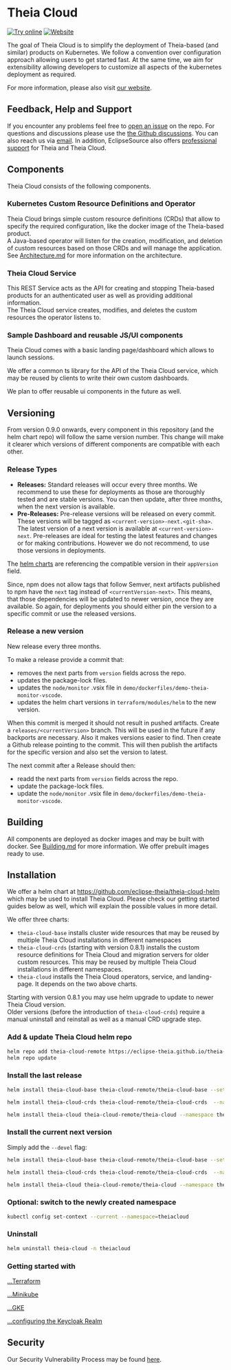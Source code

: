 # Theia Cloud

[![Try online](https://img.shields.io/badge/Try_Theia_Cloud-online-blue?logo=icloud&logoColor=f5f5f5)](https://try.theia-cloud.io/) [![Website](https://img.shields.io/badge/Website-black?style=flat&color=blue)](https://theia-cloud.io/)

The goal of Theia Cloud is to simplify the deployment of Theia-based (and similar) products on Kubernetes. We follow a convention over configuration approach allowing users to get started fast. At the same time, we aim for extensibility allowing developers to customize all aspects of the kubernetes deployment as required.

For more information, please also visit [our website](https://theia-cloud.io/).

## Feedback, Help and Support

If you encounter any problems feel free to [open an issue](https://github.com/eclipse-theia/theia-cloud/issues/new/choose) on the repo.
For questions and discussions please use the [the Github discussions](https://github.com/eclipse-theia/theia-cloud/discussions).
You can also reach us via [email](mailto:support@theia-cloud.io?subject=Theia_Cloud).
In addition, EclipseSource also offers [professional support](https://eclipse-theia.com/services/developer-support/) for Theia and Theia Cloud.

## Components

Theia Cloud consists of the following components.

### Kubernetes Custom Resource Definitions and Operator

Theia Cloud brings simple custom resource definitions (CRDs) that allow to specify the required configuration, like the docker image of the Theia-based product.\
A Java-based operator will listen for the creation, modification, and deletion of custom resources based on those CRDs and will manage the application.\
See [Architecture.md](documentation/Architecture.md) for more information on the architecture.

### Theia Cloud Service

This REST Service acts as the API for creating and stopping Theia-based products for an authenticated user as well as providing additional information.\
The Theia Cloud service creates, modifies, and deletes the custom resources the operator listens to.

### Sample Dashboard and reusable JS/UI components

Theia Cloud comes with a basic landing page/dashboard which allows to launch sessions.

We offer a common ts library for the API of the Theia Cloud service, which may be reused by clients to write their own custom dashboards.

We plan to offer reusable ui components in the future as well.

## Versioning

From version 0.9.0 onwards, every component in this repository (and the helm chart repo) will follow the same version number. This change will make it clearer which versions of different components are compatible with each other.

### Release Types

- **Releases:** Standard releases will occur every three months. We recommend to use these for deployments as those are thoroughly tested and are stable versions. You can then update, after three months, when the next version is available.
- **Pre-Releases:** Pre-release versions will be released on every commit. These versions will be tagged as `<current-version>-next.<git-sha>`. The latest version of a next version is available at `<current-version>-next`. Pre-releases are ideal for testing the latest features and changes or for making contributions. However we do not recommend, to use those versions in deployments.

The [helm charts](https://github.com/eclipse-theia/theia-cloud-helm) are referencing the compatible version in their `appVersion` field.

Since, npm does not allow tags that follow Semver, next artifacts published to npm have the `next` tag instead of `<currentVersion-next>`.
This means, that those dependencies will be updated to newer version, once they are available. So again, for deployments you should either pin the version to a specific commit or use the released versions.

### Release a new version

New release every three months.

To make a release provide a commit that:

- removes the next parts from `version` fields across the repo.
- updates the package-lock files.
- updates the `node/monitor` .vsix file in `demo/dockerfiles/demo-theia-monitor-vscode`.
- updates the helm chart versions in `terraform/modules/helm` to the new version.

When this commit is merged it should not result in pushed artifacts.
Create a `releases/<currentVersion>` branch. This will be used in the future if any backports are necessary. Also it makes versions easier to find.
Then create a Github release pointing to the commit. This will then publish the artifacts for the specific version and also set the version to latest.

The next commit after a Release should then:

- readd the next parts from `version` fields across the repo.
- update the package-lock files.
- update the `node/monitor` .vsix file in `demo/dockerfiles/demo-theia-monitor-vscode`.

## Building

All components are deployed as docker images and may be built with docker. See [Building.md](documentation/Building.md) for more information. We offer prebuilt images ready to use.

## Installation

We offer a helm chart at <https://github.com/eclipse-theia/theia-cloud-helm> which may be used to install Theia Cloud. Please check our getting started guides below as well, which will explain the possible values in more detail.

We offer three charts:

- `theia-cloud-base` installs cluster wide resources that may be reused by multiple Theia Cloud installations in different namespaces
- `theia-cloud-crds` (starting with version 0.8.1) installs the custom resource definitions for Theia Cloud and migration servers for older custom resources. This may be reused by multiple Theia Cloud installations in different namespaces.
- `theia-cloud` installs the Theia Cloud operators, service, and landing-page. It depends on the two above charts.

Starting with version 0.8.1 you may use helm upgrade to update to newer Theia Cloud version.\
Older versions (before the introduction of `theia-cloud-crds`) require a manual uninstall and reinstall as well as a manual CRD upgrade step.

### Add & update Theia Cloud helm repo

```bash
helm repo add theia-cloud-remote https://eclipse-theia.github.io/theia-cloud-helm
helm repo update
```

### Install the last release

```bash
helm install theia-cloud-base theia-cloud-remote/theia-cloud-base --set issuer.email=your-mail@example.com

helm install theia-cloud-crds theia-cloud-remote/theia-cloud-crds  --namespace theiacloud --create-namespace

helm install theia-cloud theia-cloud-remote/theia-cloud --namespace theiacloud
```

### Install the current next version

Simply add the `--devel` flag:

```bash
helm install theia-cloud-base theia-cloud-remote/theia-cloud-base --set issuer.email=your-mail@example.com --devel

helm install theia-cloud-crds theia-cloud-remote/theia-cloud-crds  --namespace theiacloud --create-namespace --devel

helm install theia-cloud theia-cloud-remote/theia-cloud --namespace theiacloud --devel
```

### Optional: switch to the newly created namespace

```bash
kubectl config set-context --current --namespace=theiacloud
```

### Uninstall

```bash
helm uninstall theia-cloud -n theiacloud
```

### Getting started with

[...Terraform](terraform/terraform.md)

[...Minikube](documentation/platforms/Minikube.md)

[...GKE](terraform/terraform.md#google-kubernetes-engine)

[...configuring the Keycloak Realm](documentation/Keycloak.md)

## Security

Our Security Vulnerability Process may be found [here](SECURITY.md).
